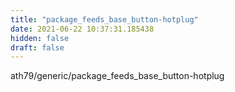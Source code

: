 ```yaml
---
title: "package_feeds_base_button-hotplug"
date: 2021-06-22 10:37:31.185438
hidden: false
draft: false
---
```


ath79/generic/package_feeds_base_button-hotplug

